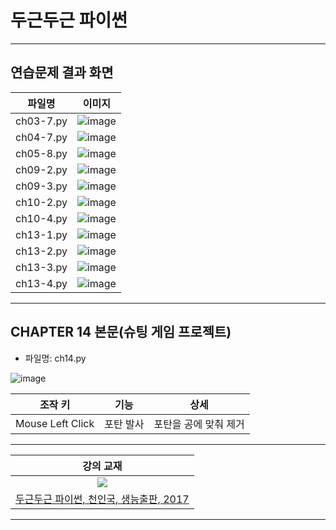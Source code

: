 # 두근두근 파이썬

---

## 연습문제 결과 화면
|파일명|이미지|
|:-:|:-:|
|ch03-7.py|![image](https://user-images.githubusercontent.com/91407433/158049059-7b7b9dfc-4642-4fea-80f6-933628e97b11.png)|
|ch04-7.py|![image](https://user-images.githubusercontent.com/91407433/158049044-83446ca0-aeeb-437e-94d0-5779ba319fe2.png)|
|ch05-8.py|![image](https://user-images.githubusercontent.com/91407433/158048996-251a6bdc-8079-4b5a-bb33-3a4fb9b0b179.png)|
|ch09-2.py|![image](https://user-images.githubusercontent.com/91407433/158049072-88853963-b18f-4dd7-a440-74fcdc0a2488.png)|
|ch09-3.py|![image](https://user-images.githubusercontent.com/91407433/158049113-e73c9a49-c88b-438b-9e46-07a386e83e94.png)|
|ch10-2.py|![image](https://user-images.githubusercontent.com/91407433/158049141-dc409465-52fe-4815-a1a7-63b42124d0c6.png)|
|ch10-4.py|![image](https://user-images.githubusercontent.com/91407433/158049153-9a966c9b-09bd-46dc-bf49-8208505fadda.png)|
|ch13-1.py|![image](https://user-images.githubusercontent.com/91407433/158053385-5229036e-555d-4f55-9702-86b7a08a2d8b.png)|
|ch13-2.py|![image](https://user-images.githubusercontent.com/91407433/158053405-c13d34e3-6580-4e0d-bcdb-d3bc78f9ce04.png)|
|ch13-3.py|![image](https://user-images.githubusercontent.com/91407433/158053418-4708bfef-aaaa-4d29-8806-9ba5f5683a29.png)|
|ch13-4.py|![image](https://user-images.githubusercontent.com/91407433/158053429-f8f7f655-96fb-4d54-a7c8-0d4d5cf8ee74.png)|
--- 

## CHAPTER 14 본문(슈팅 게임 프로젝트)
- 파일명: ch14.py

![image](https://user-images.githubusercontent.com/91407433/156975660-9d1314d8-54bf-4413-ba6f-e34cc4ae21ba.png)

|조작 키|기능|상세|
|------|---|---|
|Mouse Left Click|포탄 발사|포탄을 공에 맞춰 제거|

---

| 강의 교재 |
| :-: |
| ![](https://bookthumb-phinf.pstatic.net/cover/115/731/11573148.jpg?type=m140&udate=20210129) |
| [두근두근 파이썬, 천인국, 생능출판, 2017](https://book.naver.com/bookdb/book_detail.naver?bid=11573148) |

---
